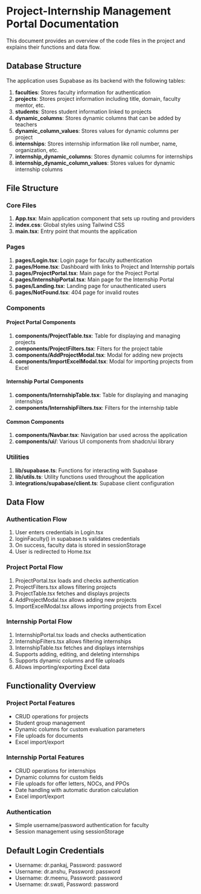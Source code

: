 
# Project-Internship Management Portal Documentation

This document provides an overview of the code files in the project and explains their functions and data flow.

## Database Structure

The application uses Supabase as its backend with the following tables:

1. **faculties**: Stores faculty information for authentication
2. **projects**: Stores project information including title, domain, faculty mentor, etc.
3. **students**: Stores student information linked to projects
4. **dynamic_columns**: Stores dynamic columns that can be added by teachers
5. **dynamic_column_values**: Stores values for dynamic columns per project
6. **internships**: Stores internship information like roll number, name, organization, etc.
7. **internship_dynamic_columns**: Stores dynamic columns for internships
8. **internship_dynamic_column_values**: Stores values for dynamic internship columns

## File Structure

### Core Files

1. **App.tsx**: Main application component that sets up routing and providers
2. **index.css**: Global styles using Tailwind CSS
3. **main.tsx**: Entry point that mounts the application

### Pages

1. **pages/Login.tsx**: Login page for faculty authentication
2. **pages/Home.tsx**: Dashboard with links to Project and Internship portals
3. **pages/ProjectPortal.tsx**: Main page for the Project Portal
4. **pages/InternshipPortal.tsx**: Main page for the Internship Portal
5. **pages/Landing.tsx**: Landing page for unauthenticated users
6. **pages/NotFound.tsx**: 404 page for invalid routes

### Components

#### Project Portal Components

1. **components/ProjectTable.tsx**: Table for displaying and managing projects
2. **components/ProjectFilters.tsx**: Filters for the project table
3. **components/AddProjectModal.tsx**: Modal for adding new projects
4. **components/ImportExcelModal.tsx**: Modal for importing projects from Excel

#### Internship Portal Components

1. **components/InternshipTable.tsx**: Table for displaying and managing internships
2. **components/InternshipFilters.tsx**: Filters for the internship table

#### Common Components

1. **components/Navbar.tsx**: Navigation bar used across the application
2. **components/ui/**: Various UI components from shadcn/ui library

### Utilities

1. **lib/supabase.ts**: Functions for interacting with Supabase
2. **lib/utils.ts**: Utility functions used throughout the application
3. **integrations/supabase/client.ts**: Supabase client configuration

## Data Flow

### Authentication Flow

1. User enters credentials in Login.tsx
2. loginFaculty() in supabase.ts validates credentials
3. On success, faculty data is stored in sessionStorage
4. User is redirected to Home.tsx

### Project Portal Flow

1. ProjectPortal.tsx loads and checks authentication
2. ProjectFilters.tsx allows filtering projects
3. ProjectTable.tsx fetches and displays projects
4. AddProjectModal.tsx allows adding new projects
5. ImportExcelModal.tsx allows importing projects from Excel

### Internship Portal Flow

1. InternshipPortal.tsx loads and checks authentication
2. InternshipFilters.tsx allows filtering internships
3. InternshipTable.tsx fetches and displays internships
4. Supports adding, editing, and deleting internships
5. Supports dynamic columns and file uploads
6. Allows importing/exporting Excel data

## Functionality Overview

### Project Portal Features

- CRUD operations for projects
- Student group management
- Dynamic columns for custom evaluation parameters
- File uploads for documents
- Excel import/export

### Internship Portal Features

- CRUD operations for internships
- Dynamic columns for custom fields
- File uploads for offer letters, NOCs, and PPOs
- Date handling with automatic duration calculation
- Excel import/export

### Authentication

- Simple username/password authentication for faculty
- Session management using sessionStorage

## Default Login Credentials

- Username: dr.pankaj, Password: password
- Username: dr.anshu, Password: password
- Username: dr.meenu, Password: password
- Username: dr.swati, Password: password
